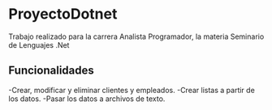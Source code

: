 # ProyectoDotnet
 Trabajo realizado para la carrera Analista Programador, la materia Seminario de Lenguajes .Net
 
 ## Funcionalidades
 
-Crear, modificar y eliminar clientes y empleados.
-Crear listas a partir de los datos.
-Pasar los datos a archivos de texto.
